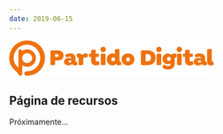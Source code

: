 ```yaml
---
date: 2019-06-15
---
```


![Alt text](./assets/img/logo_horizontal_naranja.svg)

## Página de recursos

Próximamente...
